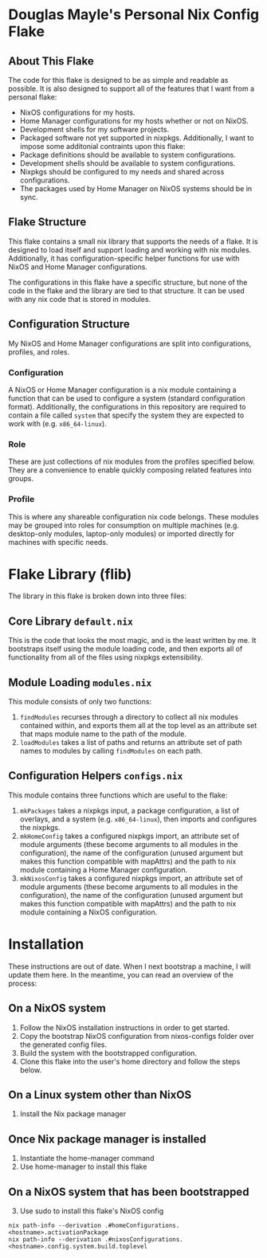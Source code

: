 # Douglas Mayle's Personal Nix Config Flake
## About This Flake
The code for this flake is designed to be as simple and readable as possible.
It is also designed to support all of the features that I want from a personal
flake:
 * NixOS configurations for my hosts.
 * Home Manager configurations for my hosts whether or not on NixOS.
 * Development shells for my software projects.
 * Packaged software not yet supported in nixpkgs.
Additionally, I want to impose some additonial contraints upon this flake:
 * Package definitions should be available to system configurations.
 * Development shells should be available to system configurations.
 * Nixpkgs should be configured to my needs and shared across configurations.
 * The packages used by Home Manager on NixOS systems should be in sync.

## Flake Structure
This flake contains a small nix library that supports the needs of a flake. It
is designed to load itself and support loading and working with nix modules.
Additionally, it has configuration-specific helper functions for use with NixOS
and Home Manager configurations.

The configurations in this flake have a specific structure, but none of the
code in the flake and the library are tied to that structure. It can be used
with any nix code that is stored in modules.

## Configuration Structure
My NixOS and Home Manager configurations are split into configurations,
profiles, and roles.

### Configuration
A NixOS or Home Manager configuration is a nix module containing a function
that can be used to configure a system (standard configuration format).
Additionally, the configurations in this repository are required to contain
a file called `system` that specify the system they are expected to work with
(e.g. `x86_64-linux`).

### Role
These are just collections of nix modules from the profiles specified below.
They are a convenience to enable quickly composing related features into
groups.

### Profile
This is where any shareable configuration nix code belongs. These modules may
be grouped into roles for consumption on multiple machines (e.g. desktop-only
modules, laptop-only modules) or imported directly for machines with specific
needs.

# Flake Library (flib)
The library in this flake is broken down into three files:

## Core Library `default.nix`
This is the code that looks the most magic, and is the least written by me. It
bootstraps itself using the module loading code, and then exports all of
functionality from all of the files using nixpkgs extensibility.

## Module Loading `modules.nix`
This module consists of only two functions:
1. `findModules` recurses through a directory to collect all nix modules
   contained within, and exports them all at the top level as an attribute set
   that maps module name to the path of the module.
2. `loadModules` takes a list of paths and returns an attribute set of path
   names to modules by calling `findModules` on each path.

## Configuration Helpers `configs.nix`
This module contains three functions which are useful to the flake:
1. `mkPackages` takes a nixpkgs input, a package configuration, a list of
   overlays, and a system (e.g. `x86_64-linux`), then imports and configures
   the nixpkgs.
2. `mkHomeConfig` takes a configured nixpkgs import, an attribute set of module
   arguments (these become arguments to all modules in the configuration), the
   name of the configuration (unused argument but makes this function
   compatible with mapAttrs) and the path to nix module containing a Home
   Manager configuration.
2. `mkNixosConfig` takes a configured nixpkgs import, an attribute set of module
   arguments (these become arguments to all modules in the configuration), the
   name of the configuration (unused argument but makes this function
   compatible with mapAttrs) and the path to nix module containing a NixOS
   configuration.

# Installation
These instructions are out of date. When I next bootstrap a machine, I will
update them here.  In the meantime, you can read an overview of the process:

## On a NixOS system
1. Follow the NixOS installation instructions in order to get started.
2. Copy the bootstrap NixOS configuration from nixos-configs folder over the
   generated config files.
3. Build the system with the bootstrapped configuration.
4. Clone this flake into the user's home directory and follow the steps below.

## On a Linux system other than NixOS
1. Install the Nix package manager

## Once Nix package manager is installed
1. Instantiate the home-manager command
2. Use home-manager to install this flake

## On a NixOS system that has been bootstrapped
3. Use sudo to install this flake's NixOS config

```
nix path-info --derivation .#homeConfigurations.<hostname>.activationPackage
nix path-info --derivation .#nixosConfigurations.<hostname>.config.system.build.toplevel
```
